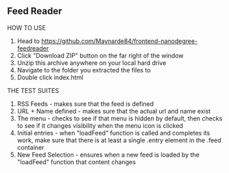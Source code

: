 Feed Reader
---------------------------

HOW TO USE

1. Head to https://github.com/Maynarde84/frontend-nanodegree-feedreader
2. Click "Download ZIP" button on the far right of the window
3. Unzip this archive anywhere on your local hard drive
4. Navigate to the folder you extracted the files to
5. Double click index.html

THE TEST SUITES

1. RSS Feeds - makes sure that the feed is defined
2. URL + Name defined - makes sure that the actual url and name exist
3. The menu - checks to see if that menu is hidden by default, then checks to see if it changes visibility when the menu icon is clicked
4. Initial entries - when "loadFeed" function is called and completes its work, make sure that there is at least a single .entry element in the .feed container
5. New Feed Selection - ensures when a new feed is loaded by the "loadFeed" function that content changes


